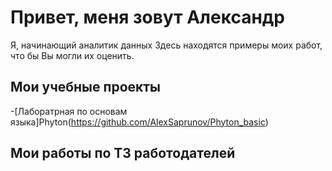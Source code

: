 # Привет, меня зовут Александр
Я, начинающий аналитик данных
Здесь находятся примеры моих работ, что бы Вы могли их оценить.
## Мои учебные проекты
-[Лаборатрная по основам языка]Phyton(https://github.com/AlexSaprunov/Phyton_basic)

## Мои работы по ТЗ работодателей 
